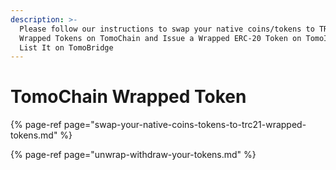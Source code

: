 ```yaml
---
description: >-
  Please follow our instructions to swap your native coins/tokens to TRC21
  Wrapped Tokens on TomoChain and Issue a Wrapped ERC-20 Token on TomoIssuer and
  List It on TomoBridge
---
```


# TomoChain Wrapped Token

{% page-ref page="swap-your-native-coins-tokens-to-trc21-wrapped-tokens.md" %}

{% page-ref page="unwrap-withdraw-your-tokens.md" %}





